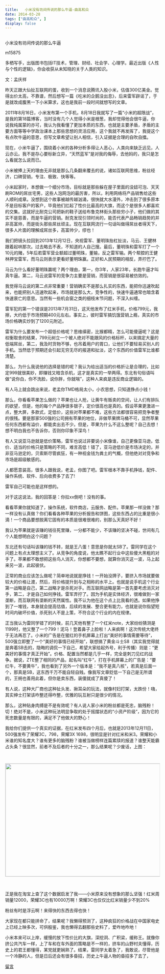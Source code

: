 ```yaml
---
title:   小米没有坊间传说的那么牛逼-曲高和众
date: 2014-03-28
tags: ["曲高和众", ]
display: false
---
```



## 



小米没有坊间传说的那么牛逼




m15875




多栖写手，出版图书包括IT技术，管理、财经、社会学、心理学。最近出版《人性与个性的逻辑》，你会收获从未知晓的关于人类的知识。


文：孟庆祥

昨天正跟大仙扯互联网的蛋，收到一个消息说腾讯入股小米，估值300亿美金。觉得出价太高，不靠谱，然后想写一篇《吃米的企鹅没出息》，后来雷军辟谣了，于是就改成腹黑一下小米算求，这也是我前一段时间就想写的文章。

2011年8月16日，小米发布第一个手机，8月18日我就写了一篇“小米的超限战”，是我的第18篇博客，当时没有几个人觉得小米是根葱，我却觉得他会很牛逼，你说我纯属蒙的亦可，我认为我看懂了更加本质的东西，也就是主要矛盾，矛盾的主要方面等等中学政治课本上那些思想的灵活应用，这个我就不再发挥了，我提这个有点吹牛逼的意思，但写文章希望让别人相信，引入证据是合理的自吹自擂。

现在，小米牛逼了，围绕着小米的各种分析多得让人恶心，人类向来缺乏远见，人云亦云。我不是存心要标新立异，“天然蓝军”是对我的侮辱，去他妈的，我只是怎么看就怎么说而已。

小米被捧上天的理由无非就是那么几条翻来覆去的说，诸如互联网思维，粉丝经济，口碑营销，专注、极致、快等等。

小米起家时，本想做一个细分市场，目标就是那些躲在屋子里面的没妞可泡、天天刷ROM的屌丝宅男，这些人泡网泡的最厉害，所以，利用网络将产品销售给这些人顺利成章。没想到这个故事被越传越汹涌，很快就大水漫外，冲击到了很多原本不是目标客户的客户，毕竟他们扛起了性价比最高的大旗，而这个是很多人都喜欢的交集。这就好比耐克公司把新的鞋子送给布鲁克林街头那些穷小子，他们做的其实不是慈善，而是牛逼的营销。耐克发现引领时尚的，能否代表产品畅销趋势的并非高富帅，而是街头那些屌丝顽主。现在互联网流行一句话叫做得屌丝者得天下，很多人片面的理解成屌丝多，高富帅少，缪也！

我们把镜头拉回到2013年12月12日，央视雷军、董明珠抬杠扯淡，马云、王健林跟着起哄那次。过去略去不表，不知道的人自己搜。最后，董明珠和雷军打了一个10元的赌，5年后若雷军营业额超过董明珠，董输，反之雷军输。两个帮腔的王健林押宝雷军，而马云则表示更看好董明珠赢。正好和人民预期的相反，弄拧巴了。

马云为什么看好董明珠赢呢？两个理由，第一，你3年，人家23年，长跑牛逼才叫真牛逼。第二，马云说雷军的竞争力主要是营销，而营销是很容易被仿效的。

我觉得马云说的第二点非常重要！营销确实不是那么扎实的东西，能把你迅速吹起来，也能把别人迅速吹起来，市场就是那么大，竞争性的，快速牛逼通常也暗含着快速衰亡的意思。当然有一些机会窗之类的细枝末节问题，不深入纠缠。

雷军犯的第一个错误是2013年7月31日，这天他发布了红米手机，价格799元，我擦，大约低于市场预期400元左右。事实上，彼时雷军搞饥饿营销上瘾，真实的市场价格确实炒到了1200元附近。

雷军为什么要发布一个超低价格呢？思维缜密，比猴都精，怎么可能傻逼呢？这是权衡取舍的结果，799元树立一个被人绝对不能跟风的价格标杆，以来搞定大量的低端屌丝，第二，我及时货物不够，也吊着用户的胃口，让他们不要轻易买别人的手机。当然低于预期还会引起无穷无尽的报道和扯淡，这个东西的价值雷军比谁都清楚。

那么，为什么我说他的选择是错的呢？我认为给出适当的价格折让是合理的，比如定999就很美妙，即赚钱又暗含杀机，这才是真实的一举两得。东北有句俗语叫做“说你白，你不洗脸，说你胖，你就喘”，这种人来疯是违反商业逻辑的。

有人马上就会跳出来说，老孟你TMD格局太小，小农思想，只知道挣点小钱！

那么，你看看苹果怎么做的？苹果也让人抢，让黄牛有贩卖的空间，让人们有排队的欲望，但是，他的每个产品挣很多银子，定价很高也是真的。假设苹果更激进一点，整大屏，多款式，定低价，这些对苹果都不难，这些方法都很容易把竞争者整的很残。要是那家500强的公司拥有苹果的地位，非做苹果牌马桶不可，显然苹果任何东西都有溢价，都能卖出去不少。但是，苹果为什么不这么整呢？自己去想！想不明白我也不告诉你，否则你印象不深鸟！

有人又说亚马逊就是低价策略，雷军也说过非要说小米像谁，自己更像亚马逊。低价、适当的价格只是策略的不同，难言高低！错了，亚马逊低价是市场决定的，并非亚马逊定的，贝索斯尽管疯狂，有一种视金钱为粪土的气概，但他绝对对竞争和市场是超级敏感的。

人都愿意装高，很多人跟我说，老孟，你图了吧。雷军根本不靠手机挣钱，配件、操作系统、软件、后向收费多了去了!

雷军自己可能也是这样想的。

对于这这说法，我的回答是：你拉xx倒吧！没有的事。

看看苹果你就知道了，操作系统，软件商店，云服务、配件。苹果那一样没做？那一样没有认真做？你们看看各种苹果的分析报告和饼图，这些东西占的比重是很小滴！一个商品要想脱离它固有的本质是很难很难的，别那么天真好不好！

我认为苹果就是该赚的钱往死里赚，一分都不能少，不该赚的坚决不碰，世间有几个人能想明白这个问题？

东北还有句话叫该赚的钱不转，就是王八蛋！意思是你就太SB了。雷同学在这个问题上有点太理想主义了。从竞争的角度说，他太瞧不起行业中这些傻大黑粗的对手了。苹果都不敢想把这些鸟人消灭，你想都不要想，就算你消灭这一波，马上起来另一波，此起彼伏。

正常的商业应该怎么做呢？简单地说就是挣钱！一开始没牌子，要挤入市场就要做较大的价格让渡，然后，将价格提升到与之相称的水平上。也就是说手机这个行业第一战略是自己，第二战略才是杀死对手。而互联网战略是第一首先要考虑消灭对手，第二，才是自己如何挣钱。雷军弄拧了。因为手机是实体经济，很难做到一家垄断，而互联网有垄断的天然属性。我不认为他在这个点上比我看的透。如果他挣到了一堆钱，本身就会提高估值，后续的发展、整合更有能力，也就是说你指望短时间内破坏价值，杀死别人不是上策，不符合这个行业的内在规律。

正当我认为雷同学错了的时候，前几天他有整了一个红米note，大家纷纷猜测是1199时，他又整了一个799！泥马！登着鼻子上脸啦！人来疯啊！这次传统大佬终于无法再忍了。小米的广告是在猩红的手机屏幕上打出“美好的事情需要等待”，500强立即整了一个“美好的事情已经开始”，联想搞了黄金斗士S8（其实我觉得就是奔着SB去的，隐晦的调侃一下自己，希望大家给起外号，利于传播）则是：“更美好的事情才真正开始”。价格、配置当然都是几乎一样，完全是刺刀见红的战争。据说，ZTE整了相同的产品，起名叫“红牛”，打在手机屏幕上的广告是：“要红牛，不要黄牛”，我也看到了另外一个版本是：“我不是真八核”，若真是后面一个，那真是SB，这东西千万不能自轻自贱。像我写文章贬低一下自己是无所谓的，王朔也善用此着，但你是卖东西，装傻就成了真傻了！

有人说，这种大厂商也这种扯头发、揪耳朵的玩法，就像村妇打架，太跌份！嗨，其实绅士打架该咋整还得咋整，优雅的玩互射只是很少的情况。

那么，这种贴身肉搏是不是有效呢？有人说人家小米的粉丝都是死忠，脑残粉！切！绝对不是，小米这种玩法明显争取的处于摇摆状态的“小资产阶级”，因为它的死忠数量是有限的，满足不了他做大的野心！

我给你们提供一个真实的证据，在红米发布四个月后，也就是2013年12月11日，500强发布了荣耀3C，798，荣耀3X 1698，很明显是针对红米和米3。荣耀和小米谁的知名度大？谁有更多的脑残粉？谁被当做榜样连篇累牍的报道？谁整天能霸占头条？很显然，前者不及后者的十分之一，那么结果呢？少废话，上图：

&nbsp;

<img width="554" height="367" src="/mpres/htmledition/ueditor/themes/default/images/spacer.gif" word_img="file:///C:/DOCUME~1/acer/LOCALS~1/Temp/msohtmlclip1/01/clip_image002.gif" style="background:url(/mpres/htmledition/ueditor/lang/zh_CN/images/localimage.png) no-repeat center center;border:1px solid #ddd"/>

&nbsp;

正是我在淘宝上查了这个数据启发了我——小米原来没有想象的那么坚强！红米周销量12000，荣耀3C也有10000万啊！荣耀3C也仅仅比红米销量少不到20%

粉丝有时是浮云啊！来得快的东西去得也快！

大家现在都只能拼命了，结果呢？我懒得预测了，这种疯狂的价格战在中国家电史上已经上映多次，可供殷鉴，我也懒得去翻那些史料了，爱咋地咋地！

小米本来可以上岸，缓慢的放下性价比的大旗，深挖洞、广积梁，缓称王。就像你挤公共汽车一样，上了车和在车外面的策略是不一样的，挤车的山野村夫懂得，历史上的君王都懂得，某党就更娴熟了。结果，雷同学太着急了，我敢说，尽管他是一个冷静的人，但是日后还会有很多昏招，历史上牛逼人物的昏招多了去了，











[留言](javascript:;)